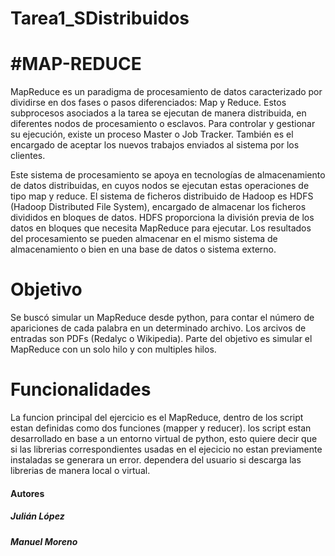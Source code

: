 # Tarea1_SDistribuidos

<h1>#MAP-REDUCE</h1>

MapReduce es un paradigma de procesamiento de datos caracterizado por dividirse en dos fases o pasos diferenciados: Map y Reduce. 
Estos subprocesos asociados a la tarea se ejecutan de manera distribuida, en diferentes nodos de procesamiento o esclavos. 
Para controlar y gestionar su ejecución, existe un proceso Master o Job Tracker. 
También es el encargado de aceptar los nuevos trabajos enviados al sistema por los clientes.

Este sistema de procesamiento se apoya en tecnologías de almacenamiento de datos distribuidas, en cuyos nodos se ejecutan estas operaciones de tipo map y reduce. 
El sistema de ficheros distribuido de Hadoop es HDFS (Hadoop Distributed File System), encargado de almacenar los ficheros divididos en bloques de datos. 
HDFS proporciona la división previa de los datos en bloques que necesita MapReduce para ejecutar. 
Los resultados del procesamiento se pueden almacenar en el mismo sistema de almacenamiento o bien en una base de datos o sistema externo.

<h1>Objetivo</h1>

Se buscó simular un MapReduce desde python, para contar el número de apariciones de cada palabra en un determinado archivo. 
Los arcivos de entradas son PDFs (Redalyc o Wikipedia).
Parte del objetivo es simular el MapReduce con un solo hilo y con multiples hilos.

<h1>Funcionalidades </h1>

La funcion principal del ejercicio es el MapReduce, dentro de los script estan definidas como dos funciones (mapper y reducer).
los script estan desarrollado en base a un entorno virtual de python, esto quiere decir que si las librerias correspondientes 
usadas en el ejecicio no estan previamente instaladas se generara un error. dependera del usuario si descarga las librerias 
de manera local o virtual.



<h4>Autores</h4><h5>Julián López</h5><h5>Manuel Moreno</h5>




